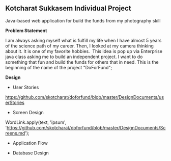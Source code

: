## **Kotcharat Sukkasem Individual Project**

Java-based web application for build the funds from my photography skill

**Problem Statement**

 I am always asking myself what is fulfill my life when I have almost 5 years of the science path of my career. Then, I looked at my camera thinking about it. It is one of my favorite hobbies.  This idea is pop up via Enterprise java class asking me to build an independent project. I want to do something that fun and build the funds for others that in need. This is the beginning of the name of the project "DoForFund";

**Design**

* User Stories
 
 https://github.com/skotcharat/doforfund/blob/master/DesignDocuments/userStories

* Screen Design

WordLink.apply(text, 'ipsum', 'https://github.com/skotcharat/doforfund/blob/master/DesignDocuments/Screens.md');

* Application Flow

* Database Design